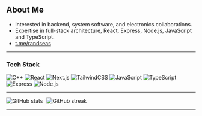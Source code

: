 ## About Me

- Interested in backend, system software, and electronics collaborations.  
- Expertise in full-stack architecture, React, Express, Node.js, JavaScript and TypeScript.  
- <a href="https://t.me/randseas">t.me/randseas</a>  

---

### Tech Stack

![C++](https://img.shields.io/badge/-C++-05122A?style=flat&logo=c%2B%2B)
![React](https://img.shields.io/badge/-React-05122A?style=flat&logo=react)
![Next.js](https://img.shields.io/badge/-Next.js-05122A?style=flat&logo=next.js)
![TailwindCSS](https://img.shields.io/badge/-TailwindCSS-05122A?style=flat&logo=tailwind-css)
![JavaScript](https://img.shields.io/badge/-JavaScript-05122A?style=flat&logo=javascript)
![TypeScript](https://img.shields.io/badge/-TypeScript-05122A?style=flat&logo=typescript)
![Express](https://img.shields.io/badge/-Express.js-05122A?style=flat&logo=express)
![Node.js](https://img.shields.io/badge/-Node.js-05122A?style=flat&logo=node.js)

---

<div style="display:flex; gap:10px; align-items:flex-start; flex-wrap: nowrap;">
  <img src="https://github-readme-stats.vercel.app/api?username=randseas&show_icons=true&hide_border=true&theme=radical" alt="GitHub stats" />
  <img src="https://github-readme-streak-stats.herokuapp.com?user=randseas&show_icons=true&theme=radical&hide_border=true" alt="GitHub streak" />
</div>

---
